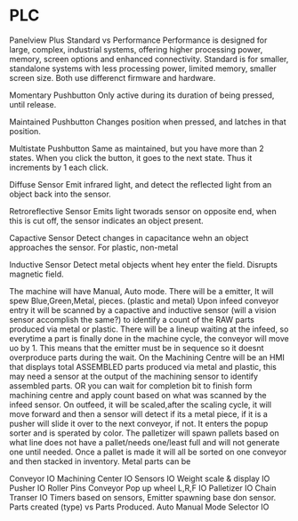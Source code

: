 # PLC

Panelview Plus Standard vs Performance
Performance is designed for large, complex, industrial systems, offering higher processing power, memory, screen options and enhanced connectivity.
Standard is for smaller, standalone systems with less processing power, limited memory, smaller screen size.
Both use differenct firmware and hardware.

Momentary Pushbutton
Only active during its duration of being pressed, until release.

Maintained Pushbutton
Changes position when pressed, and latches in that position.

Multistate Pushbutton
Same as maintained, but you have more than 2 states. When you click the button, it goes to the next state. Thus it increments by 1 each click.

Diffuse Sensor
Emit infrared light, and detect the reflected light from an object back into the sensor.

Retroreflective Sensor
Emits light tworads sensor on opposite end, when this is cut off, the sensor indicates an object present.

Capactive Sensor
Detect changes in capacitance wehn an object approaches the sensor. For plastic, non-metal

Inductive Sensor
Detect metal objects whent hey enter the field. Disrupts magnetic field.

The machine will have Manual, Auto mode.
There will be a emitter,
It will spew Blue,Green,Metal, pieces. (plastic and metal)
Upon infeed conveyor entry it will be scanned by a capactive and inductive sensor (will a vision sensor accomplish the same?)
to identify a count of the RAW parts produced via metal or plastic.
There will be a lineup waiting at the infeed, so everytime a part is finally done in the machine cycle, the conveyor will move uo by 1. This means that the emitter must be in sequence so it doesnt overproduce parts during the wait.
On the Machining Centre will be an HMI that displays total ASSEMBLED parts produced via metal and plastic, this may need a sensor at the output of the machining sensor to identify assembled parts. OR you can wait for completion bit to finish form machining centre and 
apply count based on what was scanned by the infeed sensor.
On outfeed, it will be scaled,after the scaling cycle, it will move forward and then a sensor will detect if its a metal piece, if it is a pusher will slide it over to the next conveyor, if not. It enters the popup sorter and is sperated by color.
The palletizer will spawn pallets based on what line does not have a pallet/needs one/least full and will not generate one until needed. Once a pallet is made it will all be sorted on one conveyor and then stacked in inventory.
Metal parts can be

Conveyor IO
Machining Center IO
Sensors IO
Weight scale & display IO
Pusher IO
Roller Pins Conveyor
Pop up wheel L,R,F IO
Palletizer IO
Chain Transer IO
Timers based on sensors,
Emitter spawning base don sensor.
Parts created (type) vs Parts Produced.
Auto Manual Mode Selector IO


